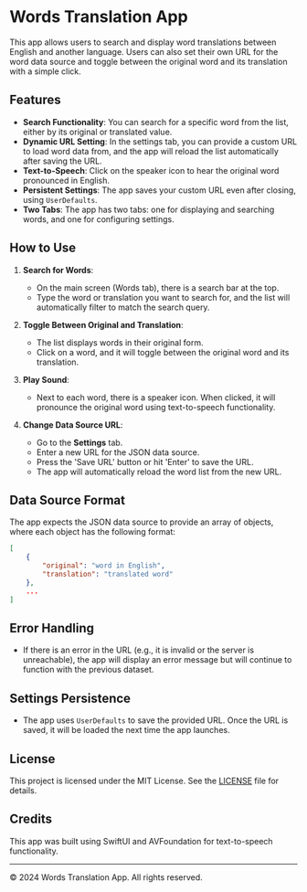 
# Words Translation App

This app allows users to search and display word translations between English and another language. Users can also set their own URL for the word data source and toggle between the original word and its translation with a simple click.

## Features

- **Search Functionality**: You can search for a specific word from the list, either by its original or translated value.
- **Dynamic URL Setting**: In the settings tab, you can provide a custom URL to load word data from, and the app will reload the list automatically after saving the URL.
- **Text-to-Speech**: Click on the speaker icon to hear the original word pronounced in English.
- **Persistent Settings**: The app saves your custom URL even after closing, using `UserDefaults`.
- **Two Tabs**: The app has two tabs: one for displaying and searching words, and one for configuring settings.

## How to Use

1. **Search for Words**:
   - On the main screen (Words tab), there is a search bar at the top.
   - Type the word or translation you want to search for, and the list will automatically filter to match the search query.

2. **Toggle Between Original and Translation**:
   - The list displays words in their original form.
   - Click on a word, and it will toggle between the original word and its translation.

3. **Play Sound**:
   - Next to each word, there is a speaker icon. When clicked, it will pronounce the original word using text-to-speech functionality.

4. **Change Data Source URL**:
   - Go to the **Settings** tab.
   - Enter a new URL for the JSON data source.
   - Press the 'Save URL' button or hit 'Enter' to save the URL.
   - The app will automatically reload the word list from the new URL.

## Data Source Format

The app expects the JSON data source to provide an array of objects, where each object has the following format:

```json
[
    {
        "original": "word in English",
        "translation": "translated word"
    },
    ...
]
```

## Error Handling

- If there is an error in the URL (e.g., it is invalid or the server is unreachable), the app will display an error message but will continue to function with the previous dataset.

## Settings Persistence

- The app uses `UserDefaults` to save the provided URL. Once the URL is saved, it will be loaded the next time the app launches.

## License

This project is licensed under the MIT License. See the [LICENSE](LICENSE) file for details.

## Credits

This app was built using SwiftUI and AVFoundation for text-to-speech functionality.

---

© 2024 Words Translation App. All rights reserved.
